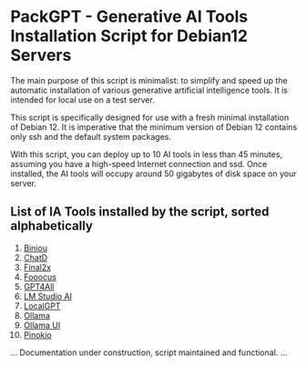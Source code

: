 # PackGPT - Generative AI Tools Installation Script for Debian12 Servers

The main purpose of this script is minimalist: to simplify and speed up the automatic installation of various generative artificial intelligence tools. It is intended for local use on a test server.

This script is specifically designed for use with a fresh minimal installation of Debian 12. It is imperative that the minimum version of Debian 12 contains only ssh and the default system packages.

With this script, you can deploy up to 10 AI tools in less than 45 minutes, assuming you have a high-speed Internet connection and ssd. Once installed, the AI tools will occupy around 50 gigabytes of disk space on your server.

## List of IA Tools installed by the script, sorted alphabetically

1. [Biniou](https://github.com/Woolverine94/biniou)
2. [ChatD](https://github.com/BruceMacD/chatd)
3. [Final2x](https://github.com/Tohrusky/Final2x)
4. [Fooocus](https://github.com/lllyasviel/Fooocus)
5. [GPT4All](https://github.com/nomic-ai/gpt4all)
6. [LM Studio AI](https://github.com/lmstudio-ai/.github)
7. [LocalGPT](https://github.com/PromtEngineer/localGPT)
8. [Ollama](https://github.com/jmorganca/ollama)
9. [Ollama UI](https://github.com/ollama-ui/ollama-ui)
10. <a href="https://github.com/pinokiocomputer/pinokio" target="_blank">Pinokio</a>

... Documentation under construction, script maintained and functional. ...
